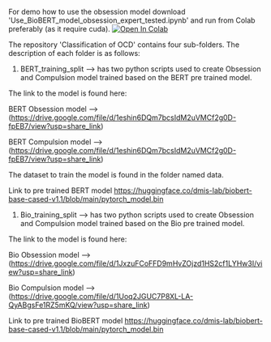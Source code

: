 
For demo how to use the obsession model download 'Use_BioBERT_model_obsession_expert_tested.ipynb' and run from Colab preferably (as it require cuda). 
[![Open In Colab](https://colab.research.google.com/assets/colab-badge.svg)](https://colab.research.google.com/github/areejnasser/PhD-2024/blob/main/Toward%20Obsessive-Compulsive%20Disorder%20Classification%20System/Classifiation%20of%20OCD/Use_BioBERT_model_obsession_expert_tested.ipynb)


The repository 'Classification of OCD' contains four sub-folders. The description of each folder is as follows:

1. BERT_training_split -->  has two python scripts used to create Obsession and Compulsion model trained based on the BERT pre trained model. 

The link to the model is found here: 

BERT Obsession model --> (https://drive.google.com/file/d/1eshin6DQm7bcsIdM2uVMCf2g0D-fpEB7/view?usp=share_link)

BERT Compulsion model --> (https://drive.google.com/file/d/1eshin6DQm7bcsIdM2uVMCf2g0D-fpEB7/view?usp=share_link)


The dataset to train the model is found in the folder named data.


Link to pre trained BERT model https://huggingface.co/dmis-lab/biobert-base-cased-v1.1/blob/main/pytorch_model.bin

1. Bio_training_split -->  has two python scripts used to create Obsession and Compulsion model trained based on the Bio pre trained model. 


The link to the model is found here: 

Bio Obsession model --> (https://drive.google.com/file/d/1JxzuFCoFFD9mHvZOjzd1HS2cf1LYHw3I/view?usp=share_link)

Bio Compulsion model --> (https://drive.google.com/file/d/1Uoq2JGUC7P8XL-LA-QyABgsFe1RZ5mKQ/view?usp=share_link)



Link to pre trained BioBERT model https://huggingface.co/dmis-lab/biobert-base-cased-v1.1/blob/main/pytorch_model.bin



